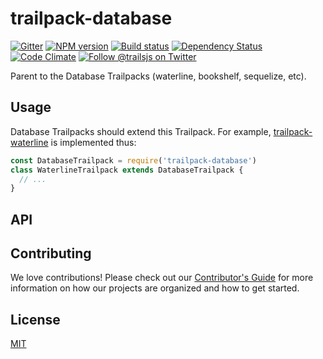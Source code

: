 # trailpack-database

[![Gitter][gitter-image]][gitter-url]
[![NPM version][npm-image]][npm-url]
[![Build status][ci-image]][ci-url]
[![Dependency Status][daviddm-image]][daviddm-url]
[![Code Climate][codeclimate-image]][codeclimate-url]
[![Follow @trailsjs on Twitter][twitter-image]][twitter-url]

Parent to the Database Trailpacks (waterline, bookshelf, sequelize, etc).

## Usage
Database Trailpacks should extend this Trailpack. For example, [trailpack-waterline](https://github.com/trailsjs/trailpack-waterline)
is implemented thus:

```js
const DatabaseTrailpack = require('trailpack-database')
class WaterlineTrailpack extends DatabaseTrailpack {
  // ...
}
```

## API

## Contributing
We love contributions! Please check out our [Contributor's Guide](https://github.com/trailsjs/trails/blob/master/CONTRIBUTING.md) for more
information on how our projects are organized and how to get started.

## License
[MIT](https://github.com/trailsjs/trailpack-database/blob/master/LICENSE)

[npm-image]: https://img.shields.io/npm/v/trailpack-database.svg?style=flat-square
[npm-url]: https://npmjs.org/package/trailpack-database
[ci-image]: https://img.shields.io/travis/trailsjs/trailpack-database/master.svg?style=flat-square
[ci-url]: https://travis-ci.org/trailsjs/trailpack-database
[daviddm-image]: http://img.shields.io/david/trailsjs/trailpack-database.svg?style=flat-square
[daviddm-url]: https://david-dm.org/trailsjs/trailpack-database
[codeclimate-image]: https://img.shields.io/codeclimate/github/trailsjs/trailpack-database.svg?style=flat-square
[codeclimate-url]: https://codeclimate.com/github/trailsjs/trailpack-database
[gitter-image]: http://img.shields.io/badge/+%20GITTER-JOIN%20CHAT%20%E2%86%92-1DCE73.svg?style=flat-square
[gitter-url]: https://gitter.im/trailsjs/trails
[twitter-image]: https://img.shields.io/twitter/follow/trailsjs.svg?style=social
[twitter-url]: https://twitter.com/trailsjs

